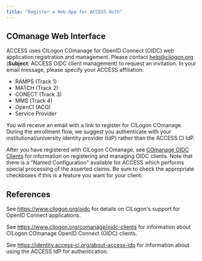 ```yaml
---
title: "Register a Web App for ACCESS Auth"
---
```


COmanage Web Interface
----------------------
ACCESS uses CILogon COmanage for OpenID Connect (OIDC) web
application registration and management.
Please contact [help@cilogon.org](mailto:help@cilogon.org)
(**Subject**: ACCESS OIDC client management) to request an invitation.
In your email message, please specify your ACCESS affiliation:
* RAMPS (Track 1)
* MATCH (Track 2)
* CONECT (Track 3)
* MMS (Track 4)
* OpenCI (ACO)
* Service Provider

You will receive an email with a link to register for CILogon COmanage.
During the enrollment flow, we suggest you authenticate with your
institutional/university identity provider (IdP) rather than the ACCESS CI
IdP.

After you have registered with CILogon COmanage, see [COmanage
OIDC Clients](https://www.cilogon.org/comanage/oidc-clients) for
information on registering and managing OIDC clients. Note that
there is a "Named Configuration" available for ACCESS which
performs special processing of the asserted claims. Be sure to
check the appropriate checkboxes if this is a feature you want for
your client.

References
----------
See <https://www.cilogon.org/oidc> for details on CILogon's support for OpenID Connect applications.

See <https://www.cilogon.org/comanage/oidc-clients> for
information about CILogon COmanage OpenID Connect (OIDC) clients.

See <https://identity.access-ci.org/about-access-idp> for information about using the ACCESS IdP for authentication.
